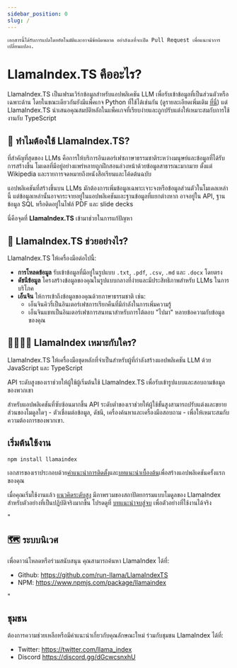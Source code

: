 ```yaml
---
sidebar_position: 0
slug: /
---
```


`เอกสารนี้ได้รับการแปลโดยอัตโนมัติและอาจมีข้อผิดพลาด อย่าลังเลที่จะเปิด Pull Request เพื่อแนะนำการเปลี่ยนแปลง.`

# LlamaIndex.TS คืออะไร?

LlamaIndex.TS เป็นเฟรมเวิร์กข้อมูลสำหรับแอปพลิเคชัน LLM เพื่อรับเข้าข้อมูลที่เป็นส่วนตัวหรือเฉพาะด้าน โดยในขณะเดียวกันยังมีแพ็คเกจ Python ที่ใช้ได้เช่นกัน (ดูรายละเอียดเพิ่มเติม [ที่นี่](https://docs.llamaindex.ai/en/stable/)) แต่ LlamaIndex.TS นำเสนอคุณสมบัติหลักในแพ็คเกจที่เรียบง่ายและถูกปรับแต่งให้เหมาะสมกับการใช้งานกับ TypeScript

## 🚀 ทำไมต้องใช้ LlamaIndex.TS?

ที่สำคัญที่สุดของ LLMs คือการให้บริการอินเตอร์เฟซภาษาธรรมชาติระหว่างมนุษย์และข้อมูลที่ได้รับการสร้างขึ้น โมเดลที่มีอยู่อย่างแพร่หลายถูกฝึกสอนล่วงหน้าด้วยข้อมูลสาธารณะมากมาย ตั้งแต่ Wikipedia และรายการจดหมายถึงหนังสือเรียนและโค้ดต้นฉบับ

แอปพลิเคชันที่สร้างขึ้นบน LLMs มักต้องการเพิ่มข้อมูลเฉพาะเจาะจงหรือข้อมูลส่วนตัวในโมเดลเหล่านี้ แต่ข้อมูลเหล่านั้นอาจกระจายอยู่ในแอปพลิเคชันและฐานข้อมูลที่แยกต่างหาก อาจอยู่ใน API, ฐานข้อมูล SQL หรือติดอยู่ในไฟล์ PDF และ slide decks

นี่คือจุดที่ **LlamaIndex.TS** เข้ามาช่วยในการแก้ปัญหา

## 🦙 LlamaIndex.TS ช่วยอย่างไร?

LlamaIndex.TS ให้เครื่องมือต่อไปนี้:

- **การโหลดข้อมูล** รับเข้าข้อมูลที่มีอยู่ในรูปแบบ `.txt`, `.pdf`, `.csv`, `.md` และ `.docx` โดยตรง
- **ดัชนีข้อมูล** โครงสร้างข้อมูลของคุณในรูปแบบกลางที่ง่ายและมีประสิทธิภาพสำหรับ LLMs ในการบริโภค
- **เอ็นจิน** ให้การเข้าถึงข้อมูลของคุณด้วยภาษาธรรมชาติ เช่น:
  - เอ็นจินคิวรี่เป็นอินเตอร์เฟซการเรียกคืนที่มีกำลังในการเพิ่มความรู้
  - เอ็นจินแชทเป็นอินเตอร์เฟซการสนทนาสำหรับการโต้ตอบ "ไปมา" หลายข้อความกับข้อมูลของคุณ

## 👨‍👩‍👧‍👦 LlamaIndex เหมาะกับใคร?

LlamaIndex.TS ให้เครื่องมือชุดหลักที่จำเป็นสำหรับผู้ที่กำลังสร้างแอปพลิเคชัน LLM ด้วย JavaScript และ TypeScript

API ระดับสูงของเราช่วยให้ผู้ใช้ผู้เริ่มต้นใช้ LlamaIndex.TS เพื่อรับเข้ารูปแบบและสอบถามข้อมูลของพวกเขา

สำหรับแอปพลิเคชันที่ซับซ้อนมากขึ้น API ระดับต่ำของเราช่วยให้ผู้ใช้ขั้นสูงสามารถปรับแต่งและขยายส่วนของโมดูลใดๆ - ตัวเชื่อมต่อข้อมูล, ดัชนี, เครื่องค้นหาและเครื่องมือสอบถาม - เพื่อให้เหมาะสมกับความต้องการของพวกเขา.

## เริ่มต้นใช้งาน

`npm install llamaindex`

เอกสารของเราประกอบด้วย[คำแนะนำการติดตั้ง](./installation.md)และ[บทแนะนำเบื้องต้น](./starter.md)เพื่อสร้างแอปพลิเคชันครั้งแรกของคุณ

เมื่อคุณเริ่มใช้งานแล้ว [แนวคิดระดับสูง](./concepts.md) มีภาพรวมของสถาปัตยกรรมแบบโมดูลของ LlamaIndex สำหรับตัวอย่างที่เป็นปฏิบัติจริงมากขึ้น โปรดดูที่ [บทแนะนำจบสู่จบ](./end_to_end.md) เพื่อตัวอย่างที่ใช้งานได้จริง

"

## 🗺️ ระบบนิเวศ

เพื่อดาวน์โหลดหรือร่วมสนับสนุน คุณสามารถค้นหา LlamaIndex ได้ที่:

- Github: https://github.com/run-llama/LlamaIndexTS
- NPM: https://www.npmjs.com/package/llamaindex

"

## ชุมชน

ต้องการความช่วยเหลือหรือมีคำแนะนำเกี่ยวกับคุณลักษณะใหม่ ร่วมกับชุมชน LlamaIndex ได้ที่:

- Twitter: https://twitter.com/llama_index
- Discord https://discord.gg/dGcwcsnxhU
